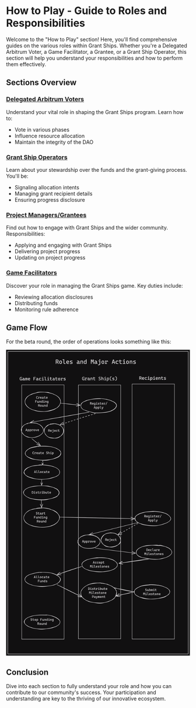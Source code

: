 # How to Play - Guide to Roles and Responsibilities

Welcome to the "How to Play" section! Here, you'll find comprehensive guides on the various roles within Grant Ships. Whether you're a Delegated Arbitrum Voter, a Game Facilitator, a Grantee, or a Grant Ship Operator, this section will help you understand your responsibilities and how to perform them effectively.

## Sections Overview

### [Delegated Arbitrum Voters](/how-to-play/as-a-dao-mem)

Understand your vital role in shaping the Grant Ships program. Learn how to:

- Vote in various phases
- Influence resource allocation
- Maintain the integrity of the DAO

### [Grant Ship Operators](/how-to-play/as-a-gs-op)

Learn about your stewardship over the funds and the grant-giving process. You'll be:

- Signaling allocation intents
- Managing grant recipient details
- Ensuring progress disclosure

### [Project Managers/Grantees](/how-to-play/as-a-project)

Find out how to engage with Grant Ships and the wider community. Responsibilities:

- Applying and engaging with Grant Ships
- Delivering project progress
- Updating on project progress

### [Game Facilitators](/how-to-play/as-a-faci)

Discover your role in managing the Grant Ships game. Key duties include:

- Reviewing allocation disclosures
- Distributing funds
- Monitoring rule adherence

## Game Flow

For the beta round, the order of operations looks something like this:

![](/public/grantships_swimlanes.png)

## Conclusion

Dive into each section to fully understand your role and how you can contribute to our community's success. Your participation and understanding are key to the thriving of our innovative ecosystem.
